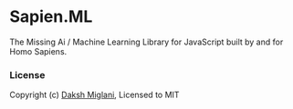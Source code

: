 # Sapien.ML


The Missing Ai / Machine Learning Library for JavaScript built by and for Homo Sapiens.



### License

Copyright (c) [Daksh Miglani](https://dak.sh), Licensed to MIT
